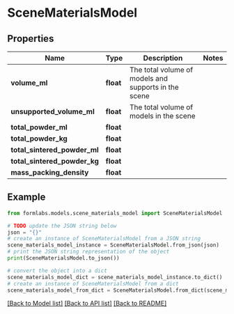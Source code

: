 # SceneMaterialsModel


## Properties

Name | Type | Description | Notes
------------ | ------------- | ------------- | -------------
**volume_ml** | **float** | The total volume of models and supports in the scene | 
**unsupported_volume_ml** | **float** | The total volume of models in the scene | 
**total_powder_ml** | **float** |  | 
**total_powder_kg** | **float** |  | 
**total_sintered_powder_ml** | **float** |  | 
**total_sintered_powder_kg** | **float** |  | 
**mass_packing_density** | **float** |  | 

## Example

```python
from formlabs.models.scene_materials_model import SceneMaterialsModel

# TODO update the JSON string below
json = "{}"
# create an instance of SceneMaterialsModel from a JSON string
scene_materials_model_instance = SceneMaterialsModel.from_json(json)
# print the JSON string representation of the object
print(SceneMaterialsModel.to_json())

# convert the object into a dict
scene_materials_model_dict = scene_materials_model_instance.to_dict()
# create an instance of SceneMaterialsModel from a dict
scene_materials_model_from_dict = SceneMaterialsModel.from_dict(scene_materials_model_dict)
```
[[Back to Model list]](../README.md#documentation-for-models) [[Back to API list]](../README.md#documentation-for-api-endpoints) [[Back to README]](../README.md)


